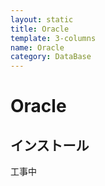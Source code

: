 ```yaml
---
layout: static
title: Oracle
template: 3-columns
name: Oracle
category: DataBase
---
```


# Oracle

## インストール

工事中
